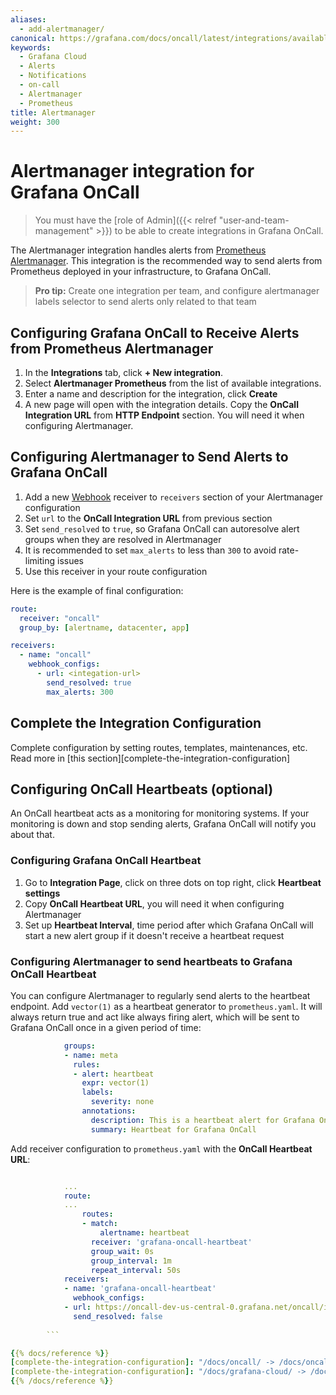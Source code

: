 ```yaml
---
aliases:
  - add-alertmanager/
canonical: https://grafana.com/docs/oncall/latest/integrations/available-integrations/configure-alertmanager/
keywords:
  - Grafana Cloud
  - Alerts
  - Notifications
  - on-call
  - Alertmanager
  - Prometheus
title: Alertmanager
weight: 300
---
```


# Alertmanager integration for Grafana OnCall

> You must have the [role of Admin]({{< relref "user-and-team-management" >}}) to be able to create integrations in Grafana OnCall.

The Alertmanager integration handles alerts from [Prometheus Alertmanager](https://prometheus.io/docs/alerting/latest/alertmanager/).
This integration is the recommended way to send alerts from Prometheus deployed in your infrastructure, to Grafana OnCall.

> **Pro tip:** Create one integration per team, and configure alertmanager labels selector to send alerts only related to that team

## Configuring Grafana OnCall to Receive Alerts from Prometheus Alertmanager

1. In the **Integrations** tab, click **+ New integration**.
2. Select **Alertmanager Prometheus** from the list of available integrations.
3. Enter a name and description for the integration, click **Create**
4. A new page will open with the integration details. Copy the **OnCall Integration URL** from **HTTP Endpoint** section.
You will need it when configuring Alertmanager.

<!--![123](../_images/connect-new-monitoring.png)-->

## Configuring Alertmanager to Send Alerts to Grafana OnCall

1. Add a new [Webhook](https://prometheus.io/docs/alerting/latest/configuration/#webhook_config) receiver to `receivers`
section of your Alertmanager configuration
2. Set `url` to the **OnCall Integration URL** from previous section
3. Set `send_resolved` to `true`, so Grafana OnCall can autoresolve alert groups when they are resolved in Alertmanager
4. It is recommended to set `max_alerts` to less than `300` to avoid rate-limiting issues
5. Use this receiver in your route configuration

Here is the example of final configuration:

```yaml
route:
  receiver: "oncall"
  group_by: [alertname, datacenter, app]

receivers:
  - name: "oncall"
    webhook_configs:
      - url: <integation-url>
        send_resolved: true
        max_alerts: 300
```

## Complete the Integration Configuration

Complete configuration by setting routes, templates, maintenances, etc. Read more in
[this section][complete-the-integration-configuration]

## Configuring OnCall Heartbeats (optional)

An OnCall heartbeat acts as a monitoring for monitoring systems. If your monitoring is down and stop sending alerts,
Grafana OnCall will notify you about that.

### Configuring Grafana OnCall Heartbeat

1. Go to **Integration Page**, click on three dots on top right, click **Heartbeat settings**
2. Copy **OnCall Heartbeat URL**, you will need it when configuring Alertmanager
3. Set up **Heartbeat Interval**, time period after which Grafana OnCall will start a new alert group if it
doesn't receive a heartbeat request

### Configuring Alertmanager to send heartbeats to Grafana OnCall Heartbeat

You can configure Alertmanager to regularly send alerts to the heartbeat endpoint. Add `vector(1)` as a heartbeat
generator to `prometheus.yaml`. It will always return true and act like always firing alert, which will be sent to
Grafana OnCall once in a given period of time:

```yaml
            groups:
            - name: meta
              rules:
              - alert: heartbeat
                expr: vector(1)
                labels:
                  severity: none
                annotations:
                  description: This is a heartbeat alert for Grafana OnCall
                  summary: Heartbeat for Grafana OnCall
```

Add receiver configuration to `prometheus.yaml` with the **OnCall Heartbeat URL**:

```yaml

            ...
            route:
            ...
                routes:
                - match:
                    alertname: heartbeat
                  receiver: 'grafana-oncall-heartbeat'
                  group_wait: 0s
                  group_interval: 1m
                  repeat_interval: 50s
            receivers:
            - name: 'grafana-oncall-heartbeat'
              webhook_configs:
            - url: https://oncall-dev-us-central-0.grafana.net/oncall/integrations/v1/alertmanager/1234567890/heartbeat/
              send_resolved: false
        
        ```

{{% docs/reference %}}
[complete-the-integration-configuration]: "/docs/oncall/ -> /docs/oncall/<ONCALL VERSION>/integrations#complete-the-integration-configuration"
[complete-the-integration-configuration]: "/docs/grafana-cloud/ -> /docs/oncall/<ONCALL VERSION>/integrations#complete-the-integration-configuration"
{{% /docs/reference %}}
